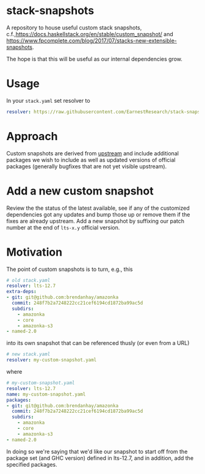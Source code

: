 # stack-snapshots
A repository to house useful custom stack snapshots, c.f.,https://docs.haskellstack.org/en/stable/custom_snapshot/ and  https://www.fpcomplete.com/blog/2017/07/stacks-new-extensible-snapshots.

The hope is that this will be useful as our internal dependencies grow.

# Usage

In your `stack.yaml` set resolver to

``` yaml
resolver: https://raw.githubusercontent.com/EarnestResearch/stack-snapshots/master/snapshots/er-lts-13.9.0.yaml
```

# Approach

Custom snapshots are derived from [upstream](https://www.stackage.org/) and include additional packages we wish to include
as well as updated versions of official packages (generally bugfixes that are not yet visible upstream).

# Add a new custom snapshot

Review the the status of the latest available, see if any of the customized dependencies got any updates and bump those up or
remove them if the fixes are already upstream. Add a new snapshot by suffixing our patch number at the end of `lts-x.y` official version.

# Motivation
The point of custom snapshots is to turn, e.g., this

``` yaml
# old stack.yaml
resolver: lts-12.7
extra-deps:
- git: git@github.com:brendanhay/amazonka
  commit: 248f7b2a7248222cc21cef6194cd1872ba99ac5d
  subdirs:
    - amazonka
    - core
    - amazonka-s3
- named-2.0
```
into its own snapshot that can be referenced thusly (or even from a URL)

``` yaml
# new stack.yaml
resolver: my-custom-snapshot.yaml
```
where

``` yaml
# my-custom-snapshot.yaml
resolver: lts-12.7
name: my-custom-snapshot.yaml
packages:
- git: git@github.com:brendanhay/amazonka
  commit: 248f7b2a7248222cc21cef6194cd1872ba99ac5d
  subdirs:
    - amazonka
    - core
    - amazonka-s3
- named-2.0
```
In doing so we're saying that we'd like our snapshot to start off from the package set (and GHC version) defined in lts-12.7, and in addition, add the specified packages.
